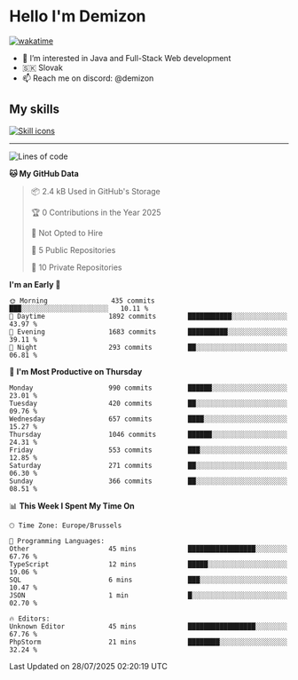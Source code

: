 # Hello I'm Demizon
[![wakatime](https://wakatime.com/badge/user/6ad1949f-d6d7-44f9-9eee-c35e54cc499b.svg)](https://wakatime.com/@6ad1949f-d6d7-44f9-9eee-c35e54cc499b)
- 👀 I’m interested in Java and Full-Stack Web development
- 🇸🇰 Slovak
- 📫 Reach me on discord: @demizon

## My skills
[![Skill icons](https://skillicons.dev/icons?i=java,js,ts,html,css,react,nextjs,tailwind,supabase,py,git,docker,linux,mysql,postgres,mongo&theme=dark)](https://github.com/Demizon3433)

---

<!--START_SECTION:waka-->
![Lines of code](https://img.shields.io/badge/From%20Hello%20World%20I%27ve%20Written-1.3%20million%20lines%20of%20code-blue)

**🐱 My GitHub Data** 

> 📦 2.4 kB Used in GitHub's Storage 
 > 
> 🏆 0 Contributions in the Year 2025
 > 
> 🚫 Not Opted to Hire
 > 
> 📜 5 Public Repositories 
 > 
> 🔑 10 Private Repositories 
 > 
**I'm an Early 🐤** 

```text
🌞 Morning                435 commits         ███░░░░░░░░░░░░░░░░░░░░░░   10.11 % 
🌆 Daytime                1892 commits        ███████████░░░░░░░░░░░░░░   43.97 % 
🌃 Evening                1683 commits        ██████████░░░░░░░░░░░░░░░   39.11 % 
🌙 Night                  293 commits         ██░░░░░░░░░░░░░░░░░░░░░░░   06.81 % 
```
📅 **I'm Most Productive on Thursday** 

```text
Monday                   990 commits         ██████░░░░░░░░░░░░░░░░░░░   23.01 % 
Tuesday                  420 commits         ██░░░░░░░░░░░░░░░░░░░░░░░   09.76 % 
Wednesday                657 commits         ████░░░░░░░░░░░░░░░░░░░░░   15.27 % 
Thursday                 1046 commits        ██████░░░░░░░░░░░░░░░░░░░   24.31 % 
Friday                   553 commits         ███░░░░░░░░░░░░░░░░░░░░░░   12.85 % 
Saturday                 271 commits         ██░░░░░░░░░░░░░░░░░░░░░░░   06.30 % 
Sunday                   366 commits         ██░░░░░░░░░░░░░░░░░░░░░░░   08.51 % 
```


📊 **This Week I Spent My Time On** 

```text
🕑︎ Time Zone: Europe/Brussels

💬 Programming Languages: 
Other                    45 mins             █████████████████░░░░░░░░   67.76 % 
TypeScript               12 mins             █████░░░░░░░░░░░░░░░░░░░░   19.06 % 
SQL                      6 mins              ███░░░░░░░░░░░░░░░░░░░░░░   10.47 % 
JSON                     1 min               █░░░░░░░░░░░░░░░░░░░░░░░░   02.70 % 

🔥 Editors: 
Unknown Editor           45 mins             █████████████████░░░░░░░░   67.76 % 
PhpStorm                 21 mins             ████████░░░░░░░░░░░░░░░░░   32.24 % 
```


 Last Updated on 28/07/2025 02:20:19 UTC
<!--END_SECTION:waka-->
